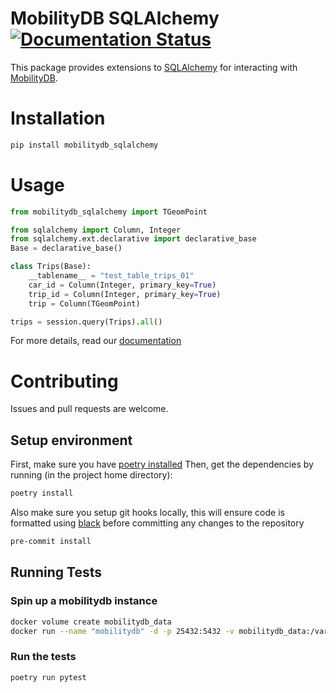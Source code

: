 MobilityDB SQLAlchemy [![Documentation Status](https://readthedocs.org/projects/mobilitydb_sqlalchemy/badge/?version=latest)](https://chaitan94-demo.readthedocs.io/en/latest/?badge=latest)
====
This package provides extensions to [SQLAlchemy](http://sqlalchemy.org/) for interacting with [MobilityDB](https://github.com/ULB-CoDE-WIT/MobilityDB).

# Installation
```sh
pip install mobilitydb_sqlalchemy
```

# Usage

```py
from mobilitydb_sqlalchemy import TGeomPoint

from sqlalchemy import Column, Integer
from sqlalchemy.ext.declarative import declarative_base
Base = declarative_base()

class Trips(Base):
    __tablename__ = "test_table_trips_01"
    car_id = Column(Integer, primary_key=True)
    trip_id = Column(Integer, primary_key=True)
    trip = Column(TGeomPoint)

trips = session.query(Trips).all()
```

For more details, read our [documentation](https://mobilitydb_sqlalchemy.readthedocs.io/en/latest/)

# Contributing
Issues and pull requests are welcome.

## Setup environment
First, make sure you have [poetry installed](https://python-poetry.org/docs/#installation)
Then, get the dependencies by running (in the project home directory):
```sh
poetry install
```
Also make sure you setup git hooks locally, this will ensure code is formatted using [black](https://github.com/psf/black) before committing any changes to the repository
```sh
pre-commit install
```

## Running Tests

### Spin up a mobilitydb instance
```sh
docker volume create mobilitydb_data
docker run --name "mobilitydb" -d -p 25432:5432 -v mobilitydb_data:/var/lib/postgresql codewit/mobilitydb
```

### Run the tests
```sh
poetry run pytest
```
